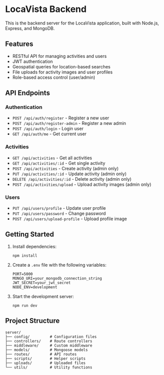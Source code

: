 # LocaVista Backend

This is the backend server for the LocaVista application, built with Node.js, Express, and MongoDB.

## Features

- RESTful API for managing activities and users
- JWT authentication
- Geospatial queries for location-based searches
- File uploads for activity images and user profiles
- Role-based access control (user/admin)

## API Endpoints

### Authentication
- `POST /api/auth/register` - Register a new user
- `POST /api/auth/register-admin` - Register a new admin
- `POST /api/auth/login` - Login user
- `GET /api/auth/me` - Get current user

### Activities
- `GET /api/activities` - Get all activities
- `GET /api/activities/:id` - Get single activity
- `POST /api/activities` - Create activity (admin only)
- `PUT /api/activities/:id` - Update activity (admin only)
- `DELETE /api/activities/:id` - Delete activity (admin only)
- `POST /api/activities/upload` - Upload activity images (admin only)

### Users
- `PUT /api/users/profile` - Update user profile
- `PUT /api/users/password` - Change password
- `POST /api/users/upload-profile` - Upload profile image

## Getting Started

1. Install dependencies:
   ```
   npm install
   ```

2. Create a `.env` file with the following variables:
   ```
   PORT=5000
   MONGO_URI=your_mongodb_connection_string
   JWT_SECRET=your_jwt_secret
   NODE_ENV=development
   ```

3. Start the development server:
   ```
   npm run dev
   ```

## Project Structure

```
server/
├── config/         # Configuration files
├── controllers/    # Route controllers
├── middleware/     # Custom middleware
├── models/         # Mongoose models
├── routes/         # API routes
├── scripts/        # Helper scripts
├── uploads/        # Uploaded files
└── utils/          # Utility functions
```
